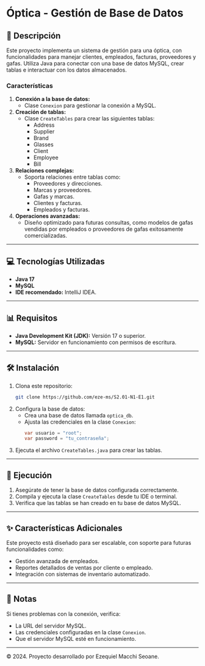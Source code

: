 # Óptica - Gestión de Base de Datos

## 📄 Descripción
Este proyecto implementa un sistema de gestión para una óptica, con funcionalidades para manejar clientes, empleados, facturas, proveedores y gafas. Utiliza Java para conectar con una base de datos MySQL, crear tablas e interactuar con los datos almacenados.

### Características
1. **Conexión a la base de datos:**
    - Clase `Conexion` para gestionar la conexión a MySQL.
2. **Creación de tablas:**
    - Clase `CreateTables` para crear las siguientes tablas:
        - Address
        - Supplier
        - Brand
        - Glasses
        - Client
        - Employee
        - Bill
3. **Relaciones complejas:**
    - Soporta relaciones entre tablas como:
        - Proveedores y direcciones.
        - Marcas y proveedores.
        - Gafas y marcas.
        - Clientes y facturas.
        - Empleados y facturas.
4. **Operaciones avanzadas:**
    - Diseño optimizado para futuras consultas, como modelos de gafas vendidas por empleados o proveedores de gafas exitosamente comercializadas.

---

## 💻 Tecnologías Utilizadas
- **Java 17**
- **MySQL**
- **IDE recomendado:** IntelliJ IDEA.

---

## 📊 Requisitos
- **Java Development Kit (JDK):** Versión 17 o superior.
- **MySQL:** Servidor en funcionamiento con permisos de escritura.

---

## 🛠️ Instalación
1. Clona este repositorio:
   ```bash
   git clone https://github.com/eze-ms/S2.01-N1-E1.git
   ```
2. Configura la base de datos:
    - Crea una base de datos llamada `optica_db`.
    - Ajusta las credenciales en la clase `Conexion`:
      ```java
      var usuario = "root";
      var password = "tu_contraseña";
      ```
3. Ejecuta el archivo `CreateTables.java` para crear las tablas.

---

## 🔧 Ejecución
1. Asegúrate de tener la base de datos configurada correctamente.
2. Compila y ejecuta la clase `CreateTables` desde tu IDE o terminal.
3. Verifica que las tablas se han creado en tu base de datos MySQL.

---

## ✨ Características Adicionales
Este proyecto está diseñado para ser escalable, con soporte para futuras funcionalidades como:
- Gestión avanzada de empleados.
- Reportes detallados de ventas por cliente o empleado.
- Integración con sistemas de inventario automatizado.

---

## 📢 Notas
Si tienes problemas con la conexión, verifica:
- La URL del servidor MySQL.
- Las credenciales configuradas en la clase `Conexion`.
- Que el servidor MySQL esté en funcionamiento.

---

© 2024. Proyecto desarrollado por Ezequiel Macchi Seoane.
